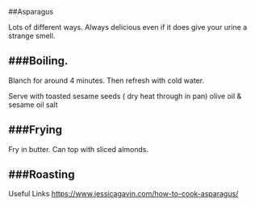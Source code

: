 ##Asparagus


Lots of different ways. Always delicious even if it does give your urine a strange smell.

###Boiling.
--------

Blanch for around 4 minutes. Then refresh with cold water. 

Serve with toasted sesame seeds ( dry heat through in pan)
olive oil & sesame oil
salt


###Frying 
------

Fry in butter. Can top with sliced almonds.


###Roasting
--------



Useful Links https://www.jessicagavin.com/how-to-cook-asparagus/